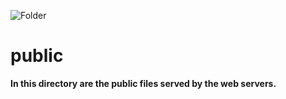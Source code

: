 ![Folder](https://github.com/sciola-git/sciola-git.github.io/blob/main/images/icons/folder.svg?raw=true)

# public

**In this directory are the public files served by the web servers.**
